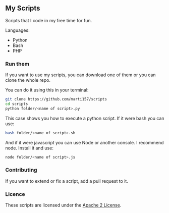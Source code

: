 ## My Scripts
Scripts that I code in my free time for fun.

Languages:
* Python
* Bash
* PHP

### Run them
If you want to use my scripts, you can download one of them or you can clone the whole repo.

You can do it using this in your terminal:
```bash
git clone https://github.com/marti157/scripts
cd scripts
python folder/<name of script>.py
```
This case shows you how to execute a python script. If it were bash you can use:
```bash
bash folder/<name of script>.sh
```
And if it were javascript you can use Node or another console. I recommend node. Install it and use:
```bash
node folder/<name of script>.js
```

### Contributing
If you want to extend or fix a script, add a pull request to it.

### Licence
These scripts are licensed under the [Apache 2 License](LICENSE).
